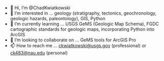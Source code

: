 - 👋 Hi, I’m @ChadKwiatkowski
- 👀 I’m interested in ... geology (stratigraphy, tectonics, geochronology, geologic hazards, paleontology), GIS, Python
- 🌱 I’m currently learning ... USGS GeMS (Geologic Map Schema), FGDC cartographic standards for geologic maps, incorporating Python into ArcGIS
- 💞️ I’m looking to collaborate on ... GeMS tools for ArcGIS Pro
- 📫 How to reach me ... ckwiatkowski@usgs.gov (professional) or ck483@nau.edu (personal)

<!---
ChadKwiatkowski/ChadKwiatkowski is a ✨ special ✨ repository because its `README.md` (this file) appears on your GitHub profile.
You can click the Preview link to take a look at your changes.
--->
